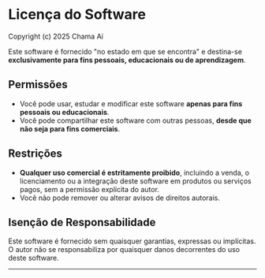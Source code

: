 # Licença do Software

Copyright (c) 2025 Chama Aí

Este software é fornecido "no estado em que se encontra" e destina-se **exclusivamente para fins pessoais, educacionais ou de aprendizagem**.

## Permissões

- Você pode usar, estudar e modificar este software **apenas para fins pessoais ou educacionais**.
- Você pode compartilhar este software com outras pessoas, **desde que não seja para fins comerciais**.

## Restrições

- **Qualquer uso comercial é estritamente proibido**, incluindo a venda, o licenciamento ou a integração deste software em produtos ou serviços pagos, sem a permissão explícita do autor.
- Você não pode remover ou alterar avisos de direitos autorais.

## Isenção de Responsabilidade

Este software é fornecido sem quaisquer garantias, expressas ou implícitas. O autor não se responsabiliza por quaisquer danos decorrentes do uso deste software.

---
